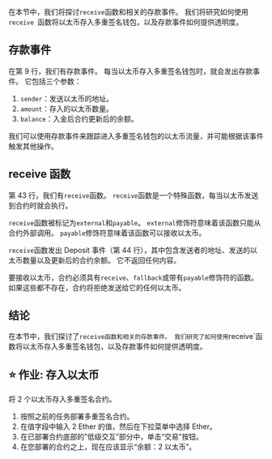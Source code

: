 在本节中，我们将探讨`receive`函数和相关的存款事件。 我们将研究如何使用`receive `函数将以太币存入多重签名钱包，以及存款事件如何提供透明度。

## 存款事件

在第 9 行，我们有存款事件。 每当以太币存入多重签名钱包时，就会发出存款事件。 它包括三个参数：

1. `sender`：发送以太币的地址。
2. `amount`：存入的以太币数量。
3. `balance`：入金后合约更新后的余额。

我们可以使用存款事件来跟踪进入多重签名钱包的以太币流量，并可能根据该事件触发其他操作。

## receive 函数

第 43 行，我们有`receive`函数。 `receive`函数是一个特殊函数，每当以太币发送到合约时就会执行。

`receive`函数被标记为`external`和`payable`。 `external`修饰符意味着该函数只能从合约外部调用。 `payable`修饰符意味着该函数可以接收以太币。

`receive`函数发出 Deposit 事件（第 44 行），其中包含发送者的地址、发送的以太币数量以及更新后的合约余额。 它不返回任何内容。

要接收以太币，合约必须具有`receive`、`fallback`或带有`payable`修饰符的函数。 如果这些都不存在，合约将拒绝发送给它的任何以太币。

## 结论

在本节中，我们探讨了`receive函数和相关的存款事件。 我们研究了如何使用`receive\`函数将以太币存入多重签名钱包，以及存款事件如何提供透明度。

## ⭐ 作业: 存入以太币

将 2 个以太币存入多重签名合约。

1. 按照之前的任务部署多重签名合约。
2. 在值字段中输入 2 Ether 的值，然后在下拉菜单中选择 Ether。
3. 在已部署合约底部的”低级交互”部分中，单击“交易”按钮。
4. 在您部署的合约之上，现在应该显示“余额：2 以太币”。